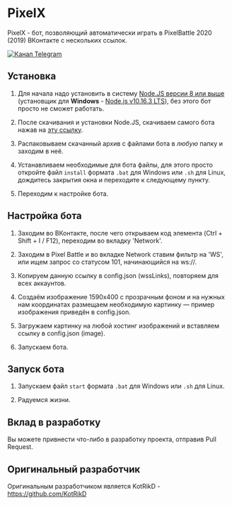 # PixelX

PixelX - бот, позволяющий автоматически играть в PixelBattle 2020 (2019) ВКонтакте с нескольких ссылок.

[![Канал Telegram](https://img.shields.io/badge/Канал-Telegram-yellow.svg)](https://t.me/hikinightim)

## Установка

1) Для начала надо установить в систему [Node.JS версии 8 или выше](https://nodejs.org/) (установщик для **Windows** - [Node.js v10.16.3 LTS](https://nodejs.org/dist/v10.16.3/node-v10.16.3-x64.msi)), без этого бот просто не сможет работать.

2) После скачивания и установки Node.JS, скачиваем самого бота нажав на [эту ссылку](https://github.com/hikinight/PixelX/archive/master.zip).

3) Распаковываем скачанный архив с файлами бота в *любую* папку и заходим в неё.

4) Устанавливаем необходимые для бота файлы, для этого просто откройте файл `install` формата `.bat` для Windows или `.sh` для Linux, дождитесь закрытия окна и переходите к следующему пункту.

5) Переходим к настройке бота.

## Настройка бота

1) Заходим во ВКонтакте, после чего открываем код элемента (Ctrl + Shift + I / F12), переходим во вкладку 'Network'.

2) Заходим в Pixel Battle и во вкладке Network ставим фильтр на 'WS', или ищем запрос со статусом 101, начинающийся на ws://.

3) Копируем данную ссылку в config.json (wssLinks), повторяем для всех аккаунтов.

4) Создаём изображение 1590x400 с прозрачным фоном и на нужных нам координатах размещаем необходимую картинку — пример изображения приведён в config.json.

5) Загружаем картинку на любой хостинг изображений и вставляем ссылку в config.json (image).

6) Запускаем бота.

## Запуск бота

1) Запускаем файл `start` формата `.bat` для Windows или `.sh` для Linux.

2) Радуемся жизни.

## Вклад в разработку

Вы можете привнести что-либо в разработку проекта, отправив Pull Request.

## Оригинальный разработчик

Оригинальным разработчиком является KotRikD - https://github.com/KotRikD
